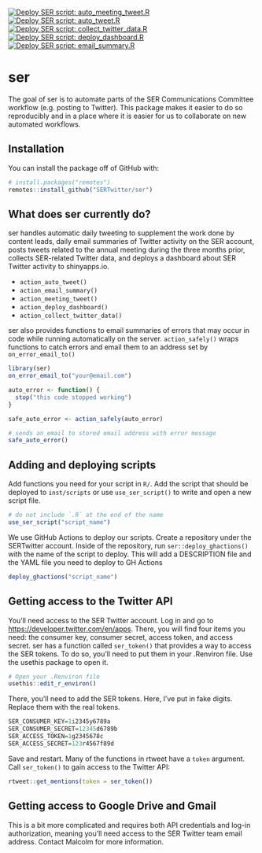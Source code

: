 
<!-- README.md is generated from README.Rmd. Please edit that file -->

<!-- badges: start -->

[![Deploy SER script:
`auto_meeting_tweet.R`](https://github.com/SERTwitter/ser/workflows/Deploy%20SER%20script:%20%60auto_meeting_tweet.R%60/badge.svg)](https://github.com/SERTwitter/ser/actions)
[![Deploy SER script:
`auto_tweet.R`](https://github.com/SERTwitter/ser/workflows/Deploy%20SER%20script:%20%60auto_tweet.R%60/badge.svg)](https://github.com/SERTwitter/ser/actions)
[![Deploy SER script:
`collect_twitter_data.R`](https://github.com/SERTwitter/ser/workflows/Deploy%20SER%20script:%20%60collect_twitter_data.R%60/badge.svg)](https://github.com/SERTwitter/ser/actions)
[![Deploy SER script:
`deploy_dashboard.R`](https://github.com/SERTwitter/ser/workflows/Deploy%20SER%20script:%20%60deploy_dashboard.R%60/badge.svg)](https://github.com/SERTwitter/ser/actions)
[![Deploy SER script:
`email_summary.R`](https://github.com/SERTwitter/ser/workflows/Deploy%20SER%20script:%20%60email_summary.R%60/badge.svg)](https://github.com/SERTwitter/ser/actions)
<!-- badges: end -->

# ser

The goal of ser is to automate parts of the SER Communications Committee
workflow (e.g. posting to Twitter). This package makes it easier to do
so reproducibly and in a place where it is easier for us to collaborate
on new automated workflows.

## Installation

You can install the package off of GitHub with:

``` r
# install.packages("remotes")
remotes::install_github("SERTwitter/ser")
```

## What does ser currently do?

ser handles automatic daily tweeting to supplement the work done by
content leads, daily email summaries of Twitter activity on the SER
account, posts tweets related to the annual meeting during the three
months prior, collects SER-related Twitter data, and deploys a dashboard
about SER Twitter activity to shinyapps.io.

  - `action_auto_tweet()`
  - `action_email_summary()`
  - `action_meeting_tweet()`
  - `action_deploy_dashboard()`
  - `action_collect_twitter_data()`

ser also provides functions to email summaries of errors that may occur
in code while running automatically on the server. `action_safely()`
wraps functions to catch errors and email them to an address set by
`on_error_email_to()`

``` r
library(ser)
on_error_email_to("your@email.com")

auto_error <- function() {
  stop("this code stopped working")
}

safe_auto_error <- action_safely(auto_error)

# sends an email to stored email address with error message
safe_auto_error()
```

## Adding and deploying scripts

Add functions you need for your script in `R/`. Add the script that
should be deployed to `inst/scripts` or use `use_ser_script()` to write
and open a new script file.

``` r
# do not include `.R` at the end of the name
use_ser_script("script_name")
```

We use GitHub Actions to deploy our scripts. Create a repository under
the SERTwitter account. Inside of the repository, run
`ser::deploy_ghactions()` with the name of the script to deploy. This
will add a DESCRIPTION file and the YAML file you need to deploy to GH
Actions

``` r
deploy_ghactions("script_name")
```

## Getting access to the Twitter API

You’ll need access to the SER Twitter account. Log in and go to
<https://developer.twitter.com/en/apps>. There, you will find four items
you need: the consumer key, consumer secret, access token, and access
secret. ser has a function called `ser_token()` that provides a way to
access the SER tokens. To do so, you’ll need to put them in your
.Renviron file. Use the usethis package to open it.

``` r
# Open your .Renviron file
usethis::edit_r_environ()
```

There, you’ll need to add the SER tokens. Here, I’ve put in fake digits.
Replace them with the real tokens.

``` r
SER_CONSUMER_KEY=1i2345y6789a
SER_CONSUMER_SECRET=12345d6789b
SER_ACCESS_TOKEN=1g2345678c
SER_ACCESS_SECRET=123r4567f89d
```

Save and restart. Many of the functions in rtweet have a `token`
argument. Call `ser_token()` to gain access to the Twitter API:

``` r
rtweet::get_mentions(token = ser_token())
```

## Getting access to Google Drive and Gmail

This is a bit more complicated and requires both API credentials and
log-in authorization, meaning you’ll need access to the SER Twitter team
email address. Contact Malcolm for more information.
